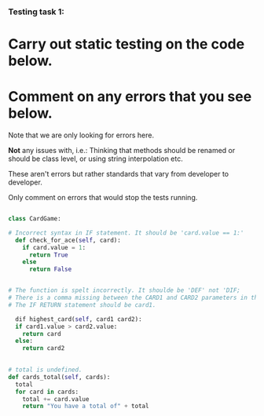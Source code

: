 ### Testing task 1:

# Carry out static testing on the code below.
# Comment on any errors that you see below.

Note that we are only looking for errors here.

**Not** any issues with, i.e.: 
Thinking that methods should be renamed or should be class level, or using string interpolation etc. 

These aren't errors but rather standards that vary from developer to developer. 

Only comment on errors that would stop the tests running.

```python

class CardGame:

# Incorrect syntax in IF statement. It should be 'card.value == 1:'
  def check_for_ace(self, card):
    if card.value = 1:
      return True
    else
      return False


# The function is spelt incorrectly. It shoulde be 'DEF' not 'DIF;
# There is a comma missing between the CARD1 and CARD2 parameters in the function.   
# The IF RETURN statement should be card1.

  dif highest_card(self, card1 card2):
  if card1.value > card2.value:
    return card
  else:
    return card2
  

# total is undefined.
def cards_total(self, cards):
  total
  for card in cards:
    total += card.value
    return "You have a total of" + total
  
```
